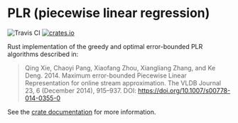 # PLR (piecewise linear regression)

![Travis CI](https://travis-ci.org/RyanMarcus/plr.svg?branch=master) [![crates.io](https://img.shields.io/crates/v/plr.svg)](https://crates.io/crates/plr)

Rust implementation of the greedy and optimal error-bounded PLR algorithms described in:

> Qing Xie, Chaoyi Pang, Xiaofang Zhou, Xiangliang Zhang, and Ke Deng. 2014. Maximum error-bounded Piecewise Linear Representation for online stream approximation. The VLDB Journal 23, 6 (December 2014), 915–937. DOI: https://doi.org/10.1007/s00778-014-0355-0

See the [crate documentation](https://docs.rs/plr/) for more information.

